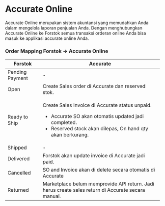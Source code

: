 # Accurate Online

Accurate Online merupakan sistem akuntansi yang memudahkan Anda dalam mengelola laporan penjualan Anda. Dengan menghubungkan Accurate Online ke Forstok semua transaksi orderan online Anda bisa masuk ke applikasi accurate online Anda.&#x20;

### **Order Mapping Forstok** → **Accurate Online**

| **Forstok**     | **Accurate**                                                                                                                                                                                 |
| --------------- | -------------------------------------------------------------------------------------------------------------------------------------------------------------------------------------------- |
| Pending Payment | -                                                                                                                                                                                            |
| Open            | Create Sales order di Accurate dan reserved stok.                                                                                                                                            |
| Ready to Ship   | <p>Create Sales Invoice di Accurate status unpaid. </p><ul><li>Accurate SO akan otomatis updated jadi completed.</li><li>Reserved stock akan dilepas, On hand qty akan berkurang. </li></ul> |
| Shipped         | -                                                                                                                                                                                            |
| Delivered       | Forstok akan update invoice di Accurate jadi paid.                                                                                                                                           |
| Cancelled       | SO and Invoice  akan di delete secara otomatis di Accurate                                                                                                                                   |
| Returned        | Marketplace belum memprovide API return. Jadi harus create sales return di Accurate secara manual.                                                                                           |



